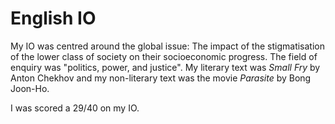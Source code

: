 # English IO
My IO was centred around the global issue: The impact of the stigmatisation of the lower class of society on their socioeconomic progress. The field of enquiry was "politics, power, and justice". My literary text was _Small Fry_ by Anton Chekhov and my non-literary text was the movie _Parasite_ by Bong Joon-Ho.

I was scored a 29/40 on my IO.
